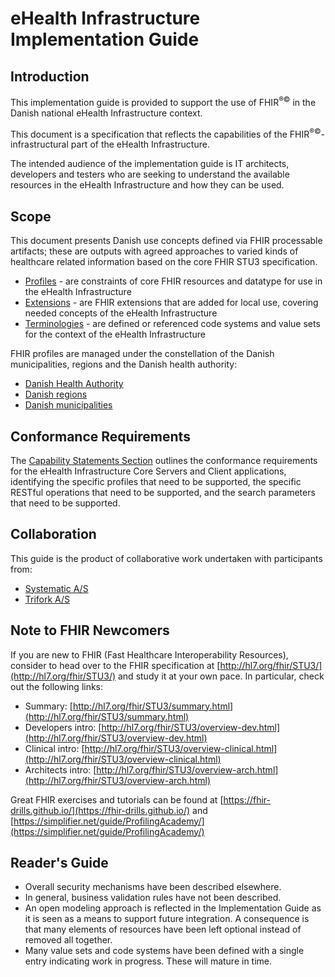 # eHealth Infrastructure Implementation Guide

## Introduction
This implementation guide is provided to support the use of FHIR<sup>&reg;&copy;</sup> in the Danish national
eHealth Infrastructure context.

This document is a specification that reflects the capabilities of the FHIR<sup>&reg;&copy;</sup>-infrastructural part
of the eHealth Infrastructure.

The intended audience of the implementation guide is IT architects, developers and testers who are seeking to understand
the available resources in the eHealth Infrastructure and how they can be used.

## Scope

This document presents Danish use concepts defined via FHIR processable artifacts; these are outputs with agreed approaches to varied kinds of healthcare related information based on the core FHIR STU3 specification.
* [Profiles](profiles.html) - are constraints of core FHIR resources and datatype for use in the eHealth Infrastructure
* [Extensions](extensions.html) - are FHIR extensions that are added for local use, covering needed concepts of the eHealth Infrastructure
* [Terminologies](terminology.html) - are defined or referenced code systems and value sets for the context of the eHealth Infrastructure

FHIR profiles are managed under the constellation of the Danish municipalities, regions and the Danish health authority:

* [Danish Health Authority](https://sst.dk/)
* [Danish regions](https://regioner.dk/)
* [Danish municipalities](https://kl.dk/)

## Conformance Requirements

The [Capability Statements Section](CapabilityStatement-metadata.html) outlines the conformance requirements for the eHealth Infrastructure Core Servers and Client applications, identifying the specific profiles that need to be supported, the specific RESTful operations that need to be supported, and the search parameters that need to be supported.

## Collaboration
This guide is the product of collaborative work undertaken with participants from:

* [Systematic A/S](https://systematic.com/)
* [Trifork A/S](https://trifork.com/)

## Note to FHIR Newcomers
If you are new to FHIR (Fast Healthcare Interoperability Resources), consider to head over to the FHIR specification at [http://hl7.org/fhir/STU3/](http://hl7.org/fhir/STU3/) and study it at your own pace. In particular, check out the following links:

- Summary: [http://hl7.org/fhir/STU3/summary.html](http://hl7.org/fhir/STU3/summary.html)
- Developers intro: [http://hl7.org/fhir/STU3/overview-dev.html](http://hl7.org/fhir/STU3/overview-dev.html)
- Clinical intro: [http://hl7.org/fhir/STU3/overview-clinical.html](http://hl7.org/fhir/STU3/overview-clinical.html)
- Architects intro: [http://hl7.org/fhir/STU3/overview-arch.html](http://hl7.org/fhir/STU3/overview-arch.html)

Great FHIR exercises and tutorials can be found at [https://fhir-drills.github.io/](https://fhir-drills.github.io/) and [https://simplifier.net/guide/ProfilingAcademy/](https://simplifier.net/guide/ProfilingAcademy/)

## Reader's Guide

* Overall security mechanisms have been described elsewhere.
* In general, business validation rules have not been described.
* An open modeling approach is reflected in the Implementation Guide as it is seen as a means to support future integration. A consequence is that many elements of resources have been left optional instead of removed all together.
* Many value sets and code systems have been defined with a single entry indicating work in progress. These will mature in time.
